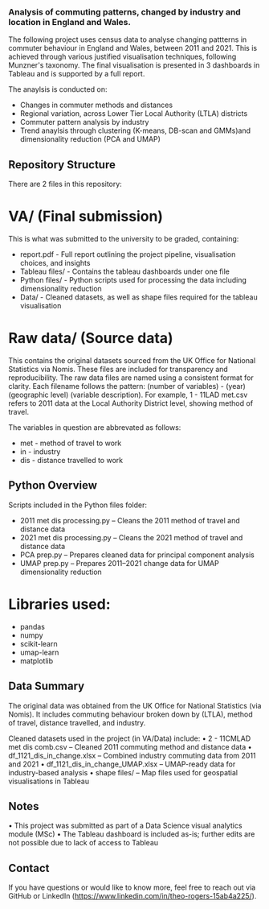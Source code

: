 ### Analysis of commuting patterns, changed by industry and location in England and Wales.

The following project uses census data to analyse changing pattterns in commuter behaviour in England and Wales, between 2011 and 2021. This is achieved through various justified visualisation techniques, following Munzner's taxonomy. The final visualisation is presented in 3 dashboards in Tableau and is supported by a full report.

The anaylsis is conducted on:
- Changes in commuter methods and distances
- Regional variation, across Lower Tier Local Authority (LTLA) districts
- Commuter pattern analysis by industry
- Trend anaylsis through clustering (K-means, DB-scan and GMMs)and dimensionality reduction (PCA and UMAP)

## Repository Structure

There are 2 files in this repository:

# VA/ (Final submission)
This is what was submitted to the university to be graded, containing:
- report.pdf - Full report outlining the project pipeline, visualisation choices, and insights
- Tableau files/ - Contains the tableau dashboards under one file
- Python files/ - Python scripts used for processing the data including dimensionality reduction
- Data/ - Cleaned datasets, as well as shape files required for the tableau visualisation

# Raw data/ (Source data)
This contains the original datasets sourced from the UK Office for National Statistics via Nomis. These files are included for transparency and reproducibility. The raw data files are named using a consistent format for clarity. Each filename follows the pattern: (number of variables) - (year)(geographic level) (variable description). For example, 1 - 11LAD met.csv refers to 2011 data at the Local Authority District level, showing method of travel.

The variables in question are abbrevated as follows:
- met - method of travel to work
- in - industry
- dis - distance travelled to work

## Python Overview

Scripts included in the Python files folder:
- 2011 met dis processing.py – Cleans the 2011 method of travel and distance data
- 2021 met dis processing.py – Cleans the 2021 method of travel and distance data
- PCA prep.py – Prepares cleaned data for principal component analysis
- UMAP prep.py – Prepares 2011–2021 change data for UMAP dimensionality reduction

# Libraries used:
- pandas
- numpy
- scikit-learn
- umap-learn
- matplotlib

## Data Summary

The original data was obtained from the UK Office for National Statistics (via Nomis). It includes commuting behaviour broken down by (LTLA), method of travel, distance travelled, and industry.

Cleaned datasets used in the project (in VA/Data) include:
•	2 - 11CMLAD met dis comb.csv – Cleaned 2011 commuting method and distance data
•	df_1121_dis_in_change.xlsx – Combined industry commuting data from 2011 and 2021
•	df_1121_dis_in_change_UMAP.xlsx – UMAP-ready data for industry-based analysis
•	shape files/ – Map files used for geospatial visualisations in Tableau

## Notes
•	This project was submitted as part of a Data Science visual analytics module (MSc)
•	The Tableau dashboard is included as-is; further edits are not possible due to lack of access to Tableau

## Contact

If you have questions or would like to know more, feel free to reach out via GitHub or LinkedIn (https://www.linkedin.com/in/theo-rogers-15ab4a225/).



  





  
